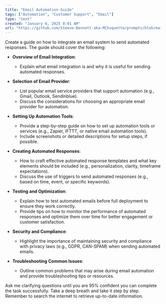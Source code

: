 ```yaml
---
title: "Email Automation Guide"
tags: ["Automation", "Customer Support", "Email"]
type: "text"
created: "January 6, 2025 8:01 AM"
url: "https://github.com/Steeve-Bennett-aka-MChoquette/prompts/blob/main/email_automation_guide.md"
---
```


Create a guide on how to integrate an email system to send automated responses. The guide should cover the following:

- **Overview of Email Integration**:
  - Explain what email integration is and why it is useful for sending automated responses.

- **Selection of Email Provider**:
  - List popular email service providers that support automation (e.g., Gmail, Outlook, Sendinblue).
  - Discuss the considerations for choosing an appropriate email provider for automation.

- **Setting Up Automation Tools**:
  - Provide a step-by-step guide on how to set up automation tools or services (e.g., Zapier, IFTTT, or native email automation tools).
  - Include screenshots or detailed descriptions for setup steps, if possible.

- **Creating Automated Responses**:
  - How to craft effective automated response templates and what key elements should be included (e.g., personalization, clarity, timeframe expectations).
  - Discuss the use of triggers to send automated responses (e.g., based on time, event, or specific keywords).

- **Testing and Optimization**:
  - Explain how to test automated emails before full deployment to ensure they work correctly.
  - Provide tips on how to monitor the performance of automated responses and optimize them over time for better engagement or customer satisfaction.

- **Security and Compliance**: 
  - Highlight the importance of maintaining security and compliance with privacy laws (e.g., GDPR, CAN-SPAM) when sending automated emails.

- **Troubleshooting Common Issues**:
  - Outline common problems that may arise during email automation and provide troubleshooting tips or resources.

Ask me clarifying questions until you are 95% confident you can complete the task successfully. Take a deep breath and take it step by step. Remember to search the internet to retrieve up-to-date information.